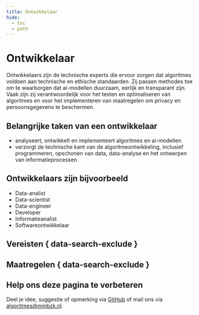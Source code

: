```yaml
---
title: Ontwikkelaar
hide:
  - toc
  - path
---
```


# Ontwikkelaar
Ontwikkelaars zijn de technische experts die ervoor zorgen dat algoritmes voldoen aan technische en ethische standaarden. Zij passen methodes toe om te waarborgen dat ai-modellen duurzaam, eerlijk en transparant zijn. Vaak zijn zij verantwoordelijk voor het testen en optimaliseren van algoritmes en voor het implementeren van maatregelen om privacy en persoonsgegevens te beschermen.

## Belangrijke taken van een ontwikkelaar

* analyseert, ontwikkelt en implementeert algoritmes en ai-modellen
* verzorgt de technische kant van de algoritmeontwikkeling, inclusief programmeren, opschonen van data, data-analyse en het ontwerpen van informatieprocessen

## Ontwikkelaars zijn bijvoorbeeld

* Data-analist
* Data-scientist
* Data-engineer
* Developer
* Informatieanalist
* Softwareontwikkelaar

## Vereisten { data-search-exclude }

<!-- list_vereisten rollen/ontwikkelaar no-rol no-levenscyclus no-search no-onderwerp -->

## Maatregelen { data-search-exclude }

<!-- list_maatregelen rollen/ontwikkelaar no-rol no-levenscyclus no-search no-onderwerp -->

## Help ons deze pagina te verbeteren
Deel je idee, suggestie of opmerking via [GitHub](https://github.com/MinBZK/Algoritmekader/issues/new/choose) of mail ons via [algoritmes@minbzk.nl](mailto:algoritmes@minbzk.nl).
